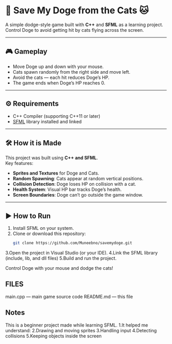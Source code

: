 # 🐶 Save My Doge from the Cats 🐱

A simple dodge-style game built with **C++** and **SFML** as a learning project.  
Control Doge to avoid getting hit by cats flying across the screen.

---

## 🎮 Gameplay
- Move Doge up and down with your mouse.  
- Cats spawn randomly from the right side and move left.  
- Avoid the cats — each hit reduces Doge’s HP.  
- The game ends when Doge’s HP reaches 0.  

---

## ⚙️ Requirements
- C++ Compiler (supporting C++11 or later)  
- [SFML](https://www.sfml-dev.org/) library installed and linked  

---

## 🛠️ How it is Made
This project was built using **C++ and SFML**.  
Key features:
- **Sprites and Textures** for Doge and Cats.  
- **Random Spawning**: Cats appear at random vertical positions.  
- **Collision Detection**: Doge loses HP on collision with a cat.  
- **Health System**: Visual HP bar tracks Doge’s health.  
- **Screen Boundaries**: Doge can’t go outside the game window.  

---

## ▶️ How to Run
1. Install SFML on your system.  
2. Clone or download this repository:  
   ```bash
   git clone https://github.com/Muneebno/savemydoge.git

3.Open the project in Visual Studio (or your IDE).
4.Link the SFML library (include, lib, and dll files)
5.Build and run the project.

Control Doge with your mouse and dodge the cats!

## FILES
main.cpp — main game source code
README.md — this file

## Notes

This is a beginner project made while learning SFML.
1.It helped me understand:
2.Drawing and moving sprites
3.Handling input
4.Detecting collisions
5.Keeping objects inside the screen
